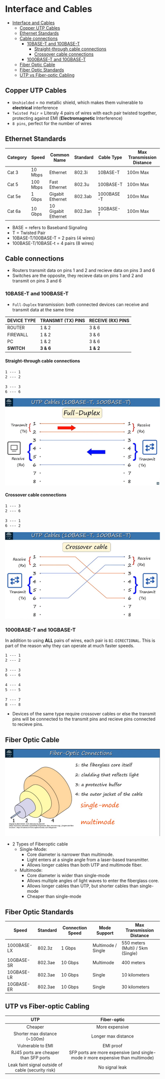 # Interface and Cables


- [Interface and Cables](#interface-and-cables)
  - [Copper UTP Cables](#copper-utp-cables)
  - [Ethernet Standards](#ethernet-standards)
  - [Cable connections](#cable-connections)
    - [10BASE-T and 100BASE-T](#10base-t-and-100base-t)
      - [Straight-through cable connections](#straight-through-cable-connections)
      - [Crossover cable connections](#crossover-cable-connections)
    - [1000BASE-T and 10GBASE-T](#1000base-t-and-10gbase-t)
  - [Fiber Optic Cable](#fiber-optic-cable)
  - [Fiber Optic Standards](#fiber-optic-standards)
  - [UTP vs Fiber-optic Cabling](#utp-vs-fiber-optic-cabling)

## Copper UTP Cables

* `Unshielded` = no metallic shield, which makes them vulnerable to **electrical** interference
* `Twisted Pair` = Literaly 4 pairs of wires with each pair twisted together, protecting against EMI (**Electromagnetic** Interference)
* `8 pins`, perfect for the number of wires

## Ethernet Standards

|Category | Speed | Common Name | Standard | Cable Type | Max Transmission Distance |
| ---| --- | --- | --- | --- | --- |
| Cat 3 | 10 Mbps | Ethernet | 802.3i | 10BASE-T | 100m Max |
| Cat 5 | 100 Mbps | Fast Ethernet | 802.3u | 100BASE-T | 100m Max |
| Cat 5e | 1 Gbps | Gigabit Ethernet | 802.3ab | 1000BASE-T | 100m Max |
| Cat 6a | 10 Gbps | 10 Gigabit Ethernet | 802.3an | 10GBASE-T | 100m Max |

* BASE = refers to Baseband Signaling
* T = Twisted Pair 
* 10BASE-T/100BASE-T = 2 pairs (4 wires) 
* 100BASE-T/10BASE-t = 4 pairs (8 wires) 

## Cable connections

* Routers transmit data on pins 1 and 2 and recieve data on pins 3 and 6
* Switches are the opposite, they recieve data on pins 1 and 2 and transmit on pins 3 and 6

### 10BASE-T and 100BASE-T

* `Full-Duplex` transmission: both connected devices can receive and transmit data at the same time

| DEVICE TYPE | TRANSMIT (TX) PINS | RECEIVE (RX) PINS |
| --- | --- | --- |
| ROUTER | 1 & 2 | 3 & 6 |
| FIREWALL | 1 & 2 | 3 & 6 |
| PC | 1 & 2 | 3 & 6 |
| **SWITCH** | **3 & 6** | **1 & 2** |

#### Straight-through cable connections

```log
1 --- 1
2 --- 2

3 --- 3
6 --- 6
```

![alt text](img/straightthrough.png)

#### Crossover cable connections

```log
1 --- 3
2 --- 6

3 --- 1
6 --- 2
```

![alt text](img/crossover.png)


### 1000BASE-T and 10GBASE-T

In addition to using **ALL** pairs of wires, each pair is `BI-DIRECTIONAL`. This is part of the reason why they can operate at much faster speeds.

```log
1 --- 1
2 --- 2

3 --- 3
6 --- 6

4 --- 4
5 --- 5

7 --- 7
8 --- 8
```







* Devices of the same type require crossover cables or else the transmit pins will be connected to the transmit pins and recieve pins connected to recieve pins. 


## Fiber Optic Cable

![alt text](img/fiber.png)

* 2 Types of Fiberoptic cable
  * Single-Mode:
    * Core diameter is narrower than multimode.
    * Light enters at a single angle from a laser-based transmitter.
    * Allows longer cables than both UTP and multimode fiber.
  * Multimode: 
    * Core diameter is wider than single-mode
    * Allows multiple angles of light waves to enter the fiberglass core.
    * Allows longer cables than UTP, but shorter cables than single-mode
    * Cheaper than single-mode


## Fiber Optic Standards

| Speed | Standard | Connection Speed | Mode Support | Max Transmission Distance |
| --- | --- | --- | --- | --- |
| 1000BASE-LX | 802.3z | 1 Gbps | Multimode / Single | 550 meters (Multi)  / 5km (Single) |
| 10GBASE-SR | 802.3ae | 10 Gbps | Multimode | 400 meters |
| 10GBASE-LR | 802.3ae | 10 Gbps | Single | 10 kilometers |
| 10GBASE-ER | 802.3ae | 10 Gbps | Single | 30 kilometers |

## UTP vs Fiber-optic Cabling

| UTP | Fiber-optic |
| :-: | :-: |
| Cheaper | More expensive |
| Shorter max distance (~100m) | Longer max distance |
| Vulnerable to EMI | EMI proof |
| RJ45 ports are cheaper than SFP ports | SFP ports are more expensive (and single-mode ir more expensive than multimode) |
| Leak faint signal outside of cable (security risk) | No signal leak |
